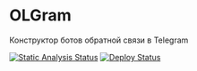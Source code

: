 # OLGram

Конструктор ботов обратной связи в Telegram

[![Static Analysis Status](https://github.com/civsocit/olgram/workflows/Linter/badge.svg)](https://github.com/civsocit/olgram/actions?workflow=Linter) 
[![Deploy Status](https://github.com/civsocit/olgram/workflows/Deploy/badge.svg)](https://github.com/civsocit/olgram/actions?workflow=Deploy)


